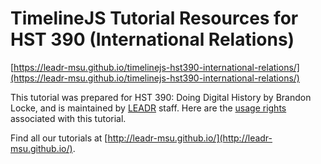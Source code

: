 # TimelineJS Tutorial Resources for HST 390 (International Relations)

[https://leadr-msu.github.io/timelinejs-hst390-international-relations/](https://leadr-msu.github.io/timelinejs-hst390-international-relations/)

This tutorial was prepared for HST 390: Doing Digital History by Brandon Locke, and is maintained by [LEADR](http://leadr.msu.edu) staff. Here are the [usage rights](https://github.com/leadr-msu/timelinejs-hst390-international-relations/blob/master/License.MD) associated with this tutorial.

Find all our tutorials at [http://leadr-msu.github.io/](http://leadr-msu.github.io/).
